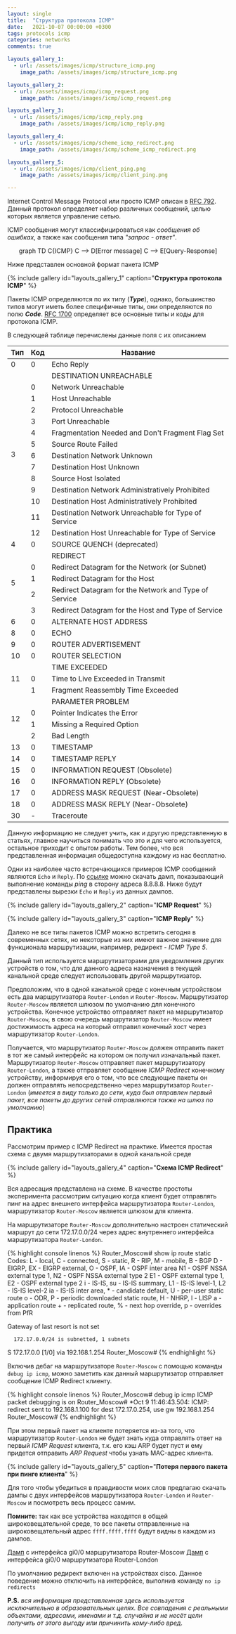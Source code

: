 ```yaml
---
layout: single
title:  "Структура протокола ICMP"
date:   2021-10-07 00:00:00 +0300
tags: protocols icmp 
categories: networks
comments: true

layouts_gallery_1:
  - url: /assets/images/icmp/structure_icmp.png
    image_path: /assets/images/icmp/structure_icmp.png

layouts_gallery_2:
  - url: /assets/images/icmp/icmp_request.png
    image_path: /assets/images/icmp/icmp_request.png

layouts_gallery_3:
  - url: /assets/images/icmp/icmp_reply.png
    image_path: /assets/images/icmp/icmp_reply.png

layouts_gallery_4:
  - url: /assets/images/icmp/scheme_icmp_redirect.png
    image_path: /assets/images/icmp/scheme_icmp_redirect.png

layouts_gallery_5:
  - url: /assets/images/icmp/client_ping.png
    image_path: /assets/images/icmp/client_ping.png

---
```


Internet Control Message Protocol или просто ICMP описан в [RFC 792](https://www.rfc-editor.org/rfc/rfc792.html). Данный протокол определяет набор различных сообщений, целью которых является управление сетью.

ICMP сообщения могут классифицироваться как *сообщения об ошибках*, а также как сообщения типа *"запрос - ответ"*. 

<div class="mermaid" align="center">
graph TD
 C{ICMP}
    C --> D[Error message]
    C --> E[Query-Response]
</div>

Ниже представлен основной формат пакета ICMP

{% include gallery id="layouts_gallery_1" caption="**Структура протокола ICMP**" %}

Пакеты ICMP определяются по их типу (***Type***), однако, большинство типов могут иметь более специфичные типы, они определяются по полю ***Code***. [RFC 1700](https://www.rfc-editor.org/rfc/rfc1700.html) определяет все основные типы и коды для протокола ICMP.

В следующей таблице перечислены данные поля с их описанием

<table>
	<thead>
		<tr>
			<th scope="col">Тип</th>
			<th scope="col">Код</th>
			<th scope="col">Название</th>
		</tr>
	</thead>
	<tbody>
		<tr>
			<td>0</td>
			<td>0</td>
			<td>Echo Reply</td>
		</tr>
		<tr>
			<td colspan="1" rowspan="14">3</td>
			<td>&nbsp;</td>
			<td>DESTINATION UNREACHABLE</td>
		</tr>
		<tr>
			<td>0</td>
			<td>Network Unreachable</td>
		</tr>
		<tr>
			<td>1</td>
			<td>Host Unreachable</td>
		</tr>
		<tr>
			<td>2</td>
			<td>Protocol Unreachable</td>
		</tr>
		<tr>
			<td>3</td>
			<td>Port Unreachable</td>
		</tr>
		<tr>
			<td>4</td>
			<td>Fragmentation Needed and Don't Fragment Flag Set</td>
		</tr>
		<tr>
			<td>5</td>
			<td>Source Route Failed</td>
		</tr>
		<tr>
			<td>6</td>
			<td>Destination Network Unknown</td>
		</tr>
		<tr>
			<td>7</td>
			<td>Destination Host Unknown</td>
		</tr>
		<tr>
			<td>8</td>
			<td>Source Host Isolated</td>
		</tr>
		<tr>
			<td>9</td>
			<td>Destination Network Administratively Prohibited</td>
		</tr>
		<tr>
			<td>10</td>
			<td>Destination Host Administratively Prohibited</td>
		</tr>
		<tr>
			<td>11</td>
			<td>Destination Network Unreachable for Type of Service</td>
		</tr>
		<tr>
			<td>12</td>
			<td>Destination Host Unreachable for Type of Service</td>
		</tr>
		<tr>
			<td>4</td>
			<td>0</td>
			<td>SOURCE QUENCH (deprecated)</td>
		</tr>
		<tr>
			<td colspan="1" rowspan="5">5</td>
			<td>&nbsp;</td>
			<td>REDIRECT</td>
		</tr>
		<tr>
			<td>0</td>
			<td>Redirect Datagram for the Network (or Subnet)</td>
		</tr>
		<tr>
			<td>1</td>
			<td>Redirect Datagram for the Host</td>
		</tr>
		<tr>
			<td>2</td>
			<td>Redirect Datagram for the Network and Type of Service</td>
		</tr>
		<tr>
			<td>3</td>
			<td>Redirect Datagram for the Host and Type of Service</td>
		</tr>
		<tr>
			<td>6</td>
			<td>0</td>
			<td>ALTERNATE HOST ADDRESS</td>
		</tr>
		<tr>
			<td>8</td>
			<td>0</td>
			<td>ECHO</td>
		</tr>
		<tr>
			<td>9</td>
			<td>0</td>
			<td>ROUTER ADVERTISEMENT</td>
		</tr>
		<tr>
			<td>10</td>
			<td>0</td>
			<td>ROUTER SELECTION</td>
		</tr>
		<tr>
			<td colspan="1" rowspan="3">11</td>
			<td>&nbsp;</td>
			<td>TIME EXCEEDED</td>
		</tr>
		<tr>
			<td>0</td>
			<td>Time to Live Exceeded in Transmit</td>
		</tr>
		<tr>
			<td>1</td>
			<td>Fragment Reassembly Time Exceeded</td>
		</tr>
		<tr>
			<td colspan="1" rowspan="4">12</td>
			<td>&nbsp;</td>
			<td>PARAMETER PROBLEM</td>
		</tr>
		<tr>
			<td>0</td>
			<td>Pointer Indicates the Error</td>
		</tr>
		<tr>
			<td>1</td>
			<td>Missing a Required Option</td>
		</tr>
		<tr>
			<td>2</td>
			<td>Bad Length</td>
		</tr>
		<tr>
			<td>13</td>
			<td>0</td>
			<td>TIMESTAMP</td>
		</tr>
		<tr>
			<td>14</td>
			<td>0</td>
			<td>TIMESTAMP REPLY</td>
		</tr>
		<tr>
			<td>15</td>
			<td>0</td>
			<td>INFORMATION REQUEST (Obsolete)</td>
		</tr>
		<tr>
			<td>16</td>
			<td>0</td>
			<td>INFORMATION REPLY (Obsolete)</td>
		</tr>
		<tr>
			<td>17</td>
			<td>0</td>
			<td>ADDRESS MASK REQUEST (Near-Obsolete)</td>
		</tr>
		<tr>
			<td>18</td>
			<td>0</td>
			<td>ADDRESS MASK REPLY (Near-Obsolete)</td>
		</tr>
		<tr>
			<td>30</td>
			<td>-</td>
			<td>Traceroute</td>
		</tr>
	</tbody>
</table>

Данную информацию не следует учить, как и другую представленную в статьях, главное научиться понимать что это и для чего используется, остальное приходит с опытом работы. Тем более, что вся представленная информация общедоступна каждому из нас бесплатно.

Одни из наиболее часто встречающихся примеров ICMP сообщений являются `Echo` и `Reply`. По [ссылке](/assets/pcap/icmp.pcapng) можно скачать дамп, показывающий выполнение команды *ping* в сторону адреса 8.8.8.8. Ниже будут представлены вырезки `Echo` и `Reply` из данных дампов.

{% include gallery id="layouts_gallery_2" caption="**ICMP Request**" %}

{% include gallery id="layouts_gallery_3" caption="**ICMP Reply**" %}

Далеко не все типы пакетов ICMP можно встретить сегодня в современных сетях, но некоторые из них имеют важное значение для функционала маршрутизации, например, редирект - *ICMP Type 5*.

Данный тип используется маршрутизаторами для уведомления других устройств о том, что для данного адреса назначения в текущей канальной среде следует использовать другой маршрутизатор.

Предположим, что в одной канальной среде с конечным устройством есть два маршрутизатора `Router-London` и `Router-Moscow`. Маршрутизатор `Router-Moscow` является шлюзом по умолчанию для конечного устройства. Конечное устройство отправляет пакет на маршрутизатор `Router-Moscow`, в свою очередь маршрутизатор `Router-Moscow` имеет достижимость адреса на который отправил конечный хост через маршрутизатор `Router-London`. 

Получается, что маршрутизатор `Router-Moscow` должен отправить пакет в тот же самый интерфейс на котором он получил изначальный пакет. Маршрутизатор `Router-Moscow` отправляет пакет маршрутизатору `Router-London`, а также отправляет сообщение *ICMP Redirect* конечному устройству, информируя его о том, что все следующие пакеты он должен отправлять непосредственно через маршрутизатор `Router-London` (*имеется в виду только до сети, куда был отправлен первый пакет, все пакеты до других сетей отправляются также на шлюз по умолчанию*)

## Практика

Рассмотрим пример с ICMP Redirect на практике. Имеется простая схема с двумя маршрутизаторами в одной канальной среде

{% include gallery id="layouts_gallery_4" caption="**Схема ICMP Redirect**" %}

Вся адресация представлена на схеме. В качестве простоты эксперимента рассмотрим ситуацию когда клиент будет отправлять пинг на адрес внешнего интерфейса маршрутизатора `Router-London`, маршрутизатор `Router-Moscow` является шлюзом для клиента. 

На маршрутизаторе `Router-Moscow` дополнительно настроен статический маршрут до сети 172.17.0.0/24 через адрес внутреннего интерфейса маршрутизатора `Router-London`. 

{% highlight console linenos %}
Router_Moscow# show ip route static
Codes: L - local, C - connected, S - static, R - RIP, M - mobile, B - BGP
       D - EIGRP, EX - EIGRP external, O - OSPF, IA - OSPF inter area 
       N1 - OSPF NSSA external type 1, N2 - OSPF NSSA external type 2
       E1 - OSPF external type 1, E2 - OSPF external type 2
       i - IS-IS, su - IS-IS summary, L1 - IS-IS level-1, L2 - IS-IS level-2
       ia - IS-IS inter area, * - candidate default, U - per-user static route
       o - ODR, P - periodic downloaded static route, H - NHRP, l - LISP
       a - application route
       + - replicated route, % - next hop override, p - overrides from PfR

Gateway of last resort is not set

      172.17.0.0/24 is subnetted, 1 subnets
S        172.17.0.0 [1/0] via 192.168.1.254
Router_Moscow#
{% endhighlight %}

Включив дебаг на маршрутизаторе `Router-Moscow` с помощью команды `debug ip icmp`, можно заметить как данный маршрутизатор отправляет сообщение ICMP Redirect клиенту. 

{% highlight console linenos %}
Router_Moscow# debug ip icmp 
ICMP packet debugging is on
Router_Moscow#
*Oct  9 11:46:43.504: ICMP: redirect sent to 192.168.1.100 for dest 172.17.0.254, use gw 192.168.1.254
Router_Moscow#
{% endhighlight %}

При этом первый пакет на клиенте потеряется из-за того, что маршрутизатор `Router-London` не будет знать куда отправлять ответ на первый *ICMP Request* клиента, т.к. его кэш ARP будет пуст и ему придется отправить *ARP Request* чтобы узнать MAC-адрес клиента.

{% include gallery id="layouts_gallery_5" caption="**Потеря первого пакета при пинге клиента**" %}

Для того чтобы убедиться в правдивости моих слов предлагаю скачать дампы с двух интерфейсов маршрутизатора `Router-London` и `Router-Moscow` и посмотреть весь процесс самим.

<p class="notice--info"><i class="fa fa-exclamation"></i><strong> Помните:</strong> так как все устройства находятся в общей широковещательной среде, то все пакеты отправленные на широковещательный адрес <code>ffff.ffff.ffff</code> будут видны в каждом из дампов.</p>

[Дамп](/assets/pcap/Router_Moscow_int_gi0-0.pcapng) с интерфейса gi0/0 маршрутизатора Router-Moscow
[Дамп](/assets/pcap/Router_London_int_gi0-0.pcapng) с интерфейса gi0/0 маршрутизатора Router-London

По умолчанию редирект включен на устройствах cisco. Данное поведение можно отключить на интерфейсе, выполнив команду `no ip redirects`

**P.S.** *вся информация представленная здесь используется исключительно в образовательных целях. Все совпадения с реальными объектами, адресами, именами и т.д. случайна и не несёт цели получить от этого выгоду или причинить кому-либо вред.*